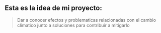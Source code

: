 ## Esta es la idea de mi proyecto:
> Dar a conocer efectos y problematicas relacionadas con el cambio climatico junto a soluciones para contribuir a mitigarlo
